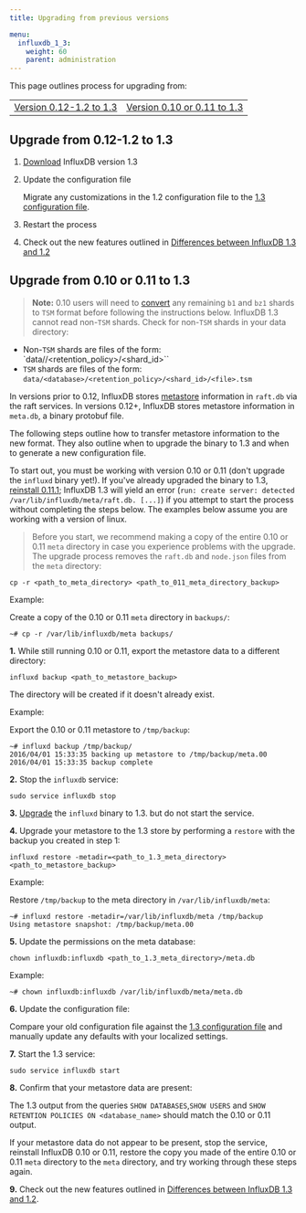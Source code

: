 ```yaml
---
title: Upgrading from previous versions

menu:
  influxdb_1_3:
    weight: 60
    parent: administration
---
```



This page outlines process for upgrading from:

<table style="width:100%">
  <tr>
    <td><a href="#upgrade-from-0-12-1-2-to-1-3">Version 0.12-1.2 to 1.3</a></td>
    <td><a href="#upgrade-from-0-10-or-0-11-to-1-3">Version 0.10 or 0.11 to 1.3</a></td>
  </tr>
</table>

## Upgrade from 0.12-1.2 to 1.3

1. [Download](https://influxdata.com/downloads/#influxdb) InfluxDB version
1.3

2. Update the configuration file

    Migrate any customizations in the 1.2 configuration file to the [1.3 configuration file](/influxdb/v1.3/administration/config/).

3. Restart the process

4. Check out the new features outlined in
[Differences between InfluxDB 1.3 and 1.2](/influxdb/v1.3/administration/differences/)

## Upgrade from 0.10 or 0.11 to 1.3

> **Note:** 0.10 users will need to
[convert](/influxdb/v0.10/administration/upgrading/#convert-b1-and-bz1-shards-to-tsm1)
any remaining `b1` and `bz1` shards to `TSM` format before following the
instructions below.
InfluxDB 1.3 cannot read non-`TSM` shards.
Check for non-`TSM` shards in your data directory:
>
* Non-`TSM` shards are files of the form: `data/<database>/<retention_policy>/<shard_id>``
* `TSM` shards are files of the form: `data/<database>/<retention_policy>/<shard_id>/<file>.tsm`

In versions prior to 0.12, InfluxDB stores
[metastore](/influxdb/v1.3/concepts/glossary/#metastore) information in
`raft.db` via the raft services.
In versions 0.12+, InfluxDB stores metastore information in `meta.db`, a binary
protobuf file.

The following steps outline how to transfer metastore information to the new
format.
They also outline when to upgrade the binary to 1.3 and when to generate a
new configuration file.

To start out, you must be working with version 0.10 or 0.11 (don't upgrade the
`influxd` binary yet!).
If you've already upgraded the binary to 1.3, [reinstall 0.11.1](/influxdb/v0.12/administration/upgrading/#urls-for-influxdb-0-11);
InfluxDB 1.3 will yield an error
(`run: create server: detected /var/lib/influxdb/meta/raft.db. [...]`) if you
attempt to start the process without completing the steps below.
The examples below assume you are working with a version of linux.

> Before you start, we recommend making a copy of the entire 0.10 or 0.11 `meta`
directory in case you experience problems with the upgrade. The upgrade process
removes the `raft.db` and `node.json` files from the `meta` directory:
>
```
cp -r <path_to_meta_directory> <path_to_011_meta_directory_backup>
```
>
Example:
>
Create a copy of the 0.10 or 0.11 `meta` directory in `backups/`:
```
~# cp -r /var/lib/influxdb/meta backups/
```

**1.** While still running 0.10 or 0.11, export the metastore data to a different
directory:

```
influxd backup <path_to_metastore_backup>
```

The directory will be created if it doesn't already exist.

Example:

Export the 0.10 or 0.11 metastore to `/tmp/backup`:
```
~# influxd backup /tmp/backup/
2016/04/01 15:33:35 backing up metastore to /tmp/backup/meta.00
2016/04/01 15:33:35 backup complete
```

**2.** Stop the `influxdb` service:

```
sudo service influxdb stop
```

**3.** [Upgrade](https://influxdata.com/downloads/#influxdb) the `influxd`
binary to 1.3. but do not start the service.

**4.** Upgrade your metastore to the 1.3 store by performing a `restore` with
the backup you created in step 1:

```
influxd restore -metadir=<path_to_1.3_meta_directory> <path_to_metastore_backup>
```

Example:

Restore `/tmp/backup` to the meta directory in `/var/lib/influxdb/meta`:
```
~# influxd restore -metadir=/var/lib/influxdb/meta /tmp/backup
Using metastore snapshot: /tmp/backup/meta.00
```

**5.** Update the permissions on the meta database:

```
chown influxdb:influxdb <path_to_1.3_meta_directory>/meta.db
```

Example:

```
~# chown influxdb:influxdb /var/lib/influxdb/meta/meta.db
```

**6.** Update the configuration file:

Compare your old configuration file against the [1.3 configuration file](/influxdb/v1.3/administration/config/)
and manually update any defaults with your localized settings.

**7.** Start the 1.3 service:

```
sudo service influxdb start
```

**8.** Confirm that your metastore data are present:

The 1.3 output from the queries `SHOW DATABASES`,`SHOW USERS` and
`SHOW RETENTION POLICIES ON <database_name>` should match the 0.10 or 0.11
output.

If your metastore data do not appear to be present, stop the service, reinstall
InfluxDB 0.10 or 0.11, restore the copy you made of the entire 0.10 or 0.11 `meta` directory to
the `meta` directory, and try working through these steps again.

**9.** Check out the new features outlined in
[Differences between InfluxDB 1.3 and 1.2](/influxdb/v1.3/administration/differences/).
